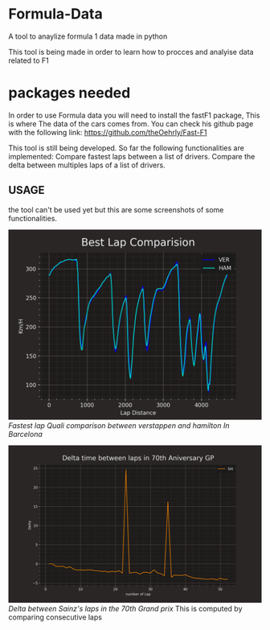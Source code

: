 # Formula-Data
A tool to anaylize formula 1 data made in python 

This tool is being made in order to learn how to procces and analyise data related to F1

# packages needed
In order to use Formula data you will need to install the fastF1 package, This is where The data of the cars comes from. You can check his github page with the following link:
https://github.com/theOehrly/Fast-F1

This tool is still being developed.
So far the following functionalities are implemented:
Compare fastest laps between a list of drivers.
Compare the delta between multiples laps of a list of drivers.

## USAGE
the tool can't be used yet but this are some screenshots of some functionalities.

![](images/VER_HAM.png)
_Fastest lap Quali comparison between verstappen and hamilton In Barcelona_


![](images/Sainz_delta.png)
_Delta between Sainz's laps in the 70th Grand prix_
This is computed by comparing consecutive laps
